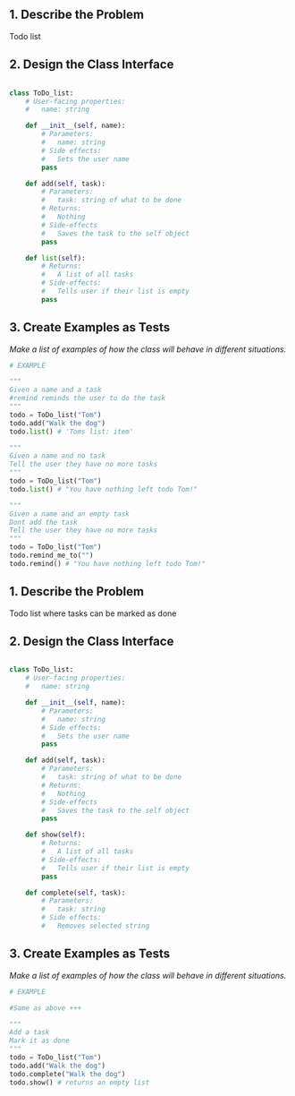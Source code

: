 ## 1. Describe the Problem

Todo list

## 2. Design the Class Interface

```python

class ToDo_list:
    # User-facing properties:
    #   name: string

    def __init__(self, name):
        # Parameters:
        #   name: string
        # Side effects:
        #   Sets the user name
        pass 

    def add(self, task):
        # Parameters:
        #   task: string of what to be done
        # Returns:
        #   Nothing
        # Side-effects
        #   Saves the task to the self object
        pass 

    def list(self):
        # Returns:
        #   A list of all tasks
        # Side-effects:
        #   Tells user if their list is empty
        pass 
```

## 3. Create Examples as Tests

_Make a list of examples of how the class will behave in different situations._

``` python
# EXAMPLE

"""
Given a name and a task
#remind reminds the user to do the task
"""
todo = ToDo_list("Tom")
todo.add("Walk the dog")
todo.list() # 'Toms list: item'

"""
Given a name and no task
Tell the user they have no more tasks
"""
todo = ToDo_list("Tom")
todo.list() # "You have nothing left todo Tom!"

"""
Given a name and an empty task
Dont add the task
Tell the user they have no more tasks
"""
todo = ToDo_list("Tom")
todo.remind_me_to("")
todo.remind() # "You have nothing left todo Tom!"
```



## 1. Describe the Problem

Todo list where tasks can be marked as done

## 2. Design the Class Interface

```python

class ToDo_list:
    # User-facing properties:
    #   name: string

    def __init__(self, name):
        # Parameters:
        #   name: string
        # Side effects:
        #   Sets the user name
        pass 

    def add(self, task):
        # Parameters:
        #   task: string of what to be done
        # Returns:
        #   Nothing
        # Side-effects
        #   Saves the task to the self object
        pass 

    def show(self):
        # Returns:
        #   A list of all tasks
        # Side-effects:
        #   Tells user if their list is empty
        pass 

    def complete(self, task):
        # Parameters:
        #   task: string
        # Side effects:
        #   Removes selected string
```

## 3. Create Examples as Tests

_Make a list of examples of how the class will behave in different situations._

``` python
# EXAMPLE

#Same as above +++

"""
Add a task
Mark it as done
"""
todo = ToDo_list("Tom")
todo.add("Walk the dog")
todo.complete("Walk the dog") 
todo.show() # returns an empty list


```





